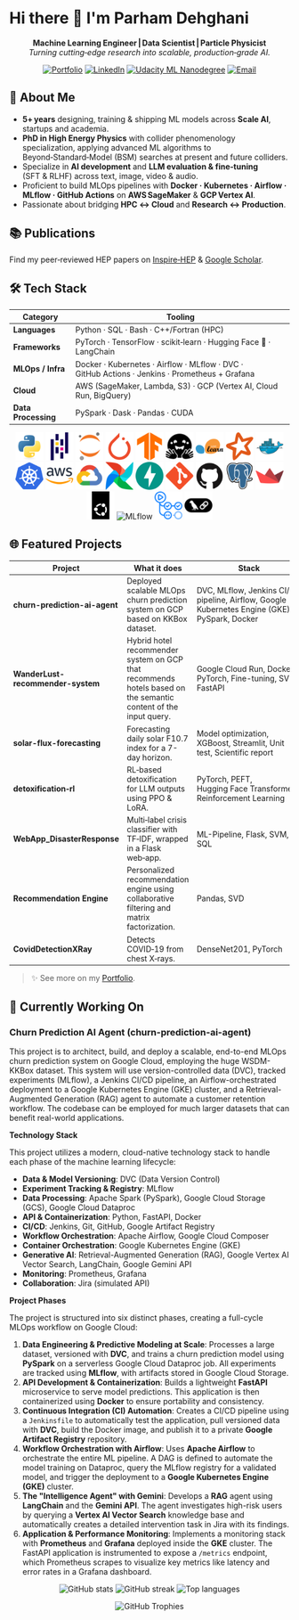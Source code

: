 # Hi there 👋 I'm **Parham Dehghani**

<p align="center">
  <b>Machine Learning Engineer | Data Scientist | Particle Physicist</b><br/>
  <i>Turning cutting‑edge research into scalable, production‑grade AI.</i>
</p>

<p align="center">
  <a href="https://parhamdehghani.github.io/Portfolio/"><img src="https://img.shields.io/badge/Portfolio-%F0%9F%93%8A-green?style=flat&logo=docusign" alt="Portfolio"/></a>
  <a href="https://www.linkedin.com/in/parhamdehghani/"><img src="https://img.shields.io/badge/LinkedIn-0072b1?style=flat&logo=linkedin&logoColor=white" alt="LinkedIn"/></a>
  <a href="https://drive.google.com/file/d/1M1BD8U5_8J9uDIRhQCaQlxXKwPQ321Ky/view?usp=sharing"><img src="https://img.shields.io/badge/Certificate-Udacity%20ML%20Nanodegree-blue?style=flat&logo=Udacity" alt="Udacity ML Nanodegree"/></a>
  <a href="mailto:parham.dehghani88@gmail.com"><img src="https://img.shields.io/badge/Email-%F0%9F%93%A7-lightgrey?style=flat" alt="Email"/></a>
</p>



## 🚀 About Me

* **5+ years** designing, training & shipping ML models across **Scale AI**, startups and academia.
* **PhD in High Energy Physics** with collider phenomenology specialization, applying advanced ML algorithms to Beyond‑Standard‑Model (BSM) searches at present and future colliders.
* Specialize in **AI development** and **LLM evaluation & fine‑tuning** (SFT & RLHF) across text, image, video & audio.
* Proficient to build MLOps pipelines with **Docker · Kubernetes · Airflow · MLflow · GitHub Actions** on **AWS SageMaker** & **GCP Vertex AI**.
* Passionate about bridging **HPC ↔ Cloud** and **Research ↔ Production**.

## 📚 Publications

Find my peer‑reviewed HEP papers on [Inspire‑HEP](https://inspirehep.net/authors/1809580) & [Google Scholar](https://scholar.google.ca/citations?user=uZlG1Z8AAAAJ&hl).  

## 🛠️ Tech Stack

| Category | Tooling |
| --- | --- |
| **Languages** | Python · SQL · Bash · C++/Fortran (HPC) |
| **Frameworks** | PyTorch · TensorFlow · scikit‑learn · Hugging Face 🤗 · LangChain |
| **MLOps / Infra** | Docker · Kubernetes · Airflow · MLflow · DVC · GitHub Actions · Jenkins · Prometheus + Grafana |
| **Cloud** | AWS (SageMaker, Lambda, S3) · GCP (Vertex AI, Cloud Run, BigQuery) |
| **Data Processing** | PySpark · Dask · Pandas · CUDA |

<p align="center">
  <img src="https://raw.githubusercontent.com/devicons/devicon/master/icons/python/python-original.svg" alt="Python" width="50" height="50"/>
  <img src="https://raw.githubusercontent.com/devicons/devicon/master/icons/pandas/pandas-original.svg" alt="Pandas" width="50" height="50"/>
  <img src="https://raw.githubusercontent.com/devicons/devicon/master/icons/jupyter/jupyter-original.svg" alt="Jupyter" width="50" height="50"/>
  <img src="https://raw.githubusercontent.com/devicons/devicon/master/icons/pytorch/pytorch-original.svg" alt="PyTorch" width="50" height="50"/>
  <img src="https://raw.githubusercontent.com/devicons/devicon/master/icons/tensorflow/tensorflow-original.svg" alt="TensorFlow" width="50" height="50"/>
  <img src="https://raw.githubusercontent.com/simple-icons/simple-icons/develop/icons/huggingface.svg" alt="Hugging Face" width="50" height="50"/>
  <img src="https://raw.githubusercontent.com/devicons/devicon/master/icons/scikitlearn/scikitlearn-original.svg" alt="Scikit‑learn" width="50" height="50"/>
  <img src="https://raw.githubusercontent.com/devicons/devicon/master/icons/apachespark/apachespark-original.svg" alt="Apache Spark" width="50" height="50"/>
  <img src="https://raw.githubusercontent.com/devicons/devicon/master/icons/docker/docker-original.svg" alt="Docker" width="50" height="50"/>
  <img src="https://raw.githubusercontent.com/devicons/devicon/master/icons/kubernetes/kubernetes-plain.svg" alt="Kubernetes" width="50" height="50"/>
  <img src="https://raw.githubusercontent.com/devicons/devicon/master/icons/amazonwebservices/amazonwebservices-original-wordmark.svg" alt="AWS" width="50" height="50"/>
  <img src="https://raw.githubusercontent.com/devicons/devicon/master/icons/googlecloud/googlecloud-original.svg" alt="GCP" width="50" height="50"/>
  <img src="https://raw.githubusercontent.com/devicons/devicon/master/icons/apacheairflow/apacheairflow-original.svg" alt="Airflow" width="50" height="50"/>
  <img src="https://raw.githubusercontent.com/devicons/devicon/master/icons/fastapi/fastapi-original.svg" alt="FastAPI" width="50" height="50"/>
  <img src="https://raw.githubusercontent.com/devicons/devicon/master/icons/git/git-original.svg" alt="Git" width="50" height="50"/>
  <img src="https://raw.githubusercontent.com/devicons/devicon/master/icons/github/github-original.svg" alt="GitHub" width="50" height="50"/>
  <img src="https://raw.githubusercontent.com/devicons/devicon/master/icons/postgresql/postgresql-original.svg" alt="PostgreSQL" width="50" height="50"/>
  <img src="https://raw.githubusercontent.com/devicons/devicon/master/icons/streamlit/streamlit-original.svg" alt="Streamlit" width="50" height="50"/>
  <img src="https://raw.githubusercontent.com/devicons/devicon/master/icons/ubuntu/ubuntu-plain.svg" alt="Ubuntu" width="50" height="50"/>
  <img src="https://raw.githubusercontent.com/simple-icons/simple-icons/develop/icons/mlflow.svg" alt="MLflow" width="50" height="50"/>
  <img src="https://raw.githubusercontent.com/devicons/devicon/master/icons/githubactions/githubactions-original.svg" alt="GitHub Actions" width="50" height="50"/>
  <img src="https://raw.githubusercontent.com/simple-icons/simple-icons/develop/icons/langchain.svg" alt="LangChain" width="50" height="50"/>
</p>



## 🌐 Featured Projects

| Project | What it does | Stack | Quick Links |
| --- | --- | --- | --- |
| **churn-prediction-ai-agent** | Deployed scalable MLOps churn prediction system on GCP based on KKBox dataset. | DVC, MLflow, Jenkins CI/CD pipeline, Airflow, Google Kubernetes Engine (GKE), PySpark, Docker | [Repo](https://github.com/parhamdehghani/churn-prediction-ai-agent), [API](https://churn-api-service-rdxj3z25yq-uc.a.run.app/predict) |
| **WanderLust-recommender-system** | Hybrid hotel recommender system on GCP that recommends hotels based on the semantic content of the input query. | Google Cloud Run, Docker, PyTorch, Fine-tuning, SVD, FastAPI | [Repo](https://github.com/parhamdehghani/WanderLust-recommender-system), [API](https://recommender-service-86763462033.northamerica-northeast1.run.app/) |
| **solar-flux-forecasting** | Forecasting daily solar F10.7 index for a 7-day horizon. | Model optimization, XGBoost, Streamlit, Unit test, Scientific report | [Repo](https://github.com/parhamdehghani/solar-flux-forecasting), [Report](https://drive.google.com/file/d/1NeYGwvV9T032_Cidss_KUKZhlRs7fapI/view?usp=sharing) |
| **detoxification‑rl** | RL‑based detoxification for LLM outputs using PPO & LoRA. | PyTorch, PEFT, Hugging Face Transformers, Reinforcement Learning | [Repo](https://github.com/parhamdehghani/detoxification-rl) |
| **WebApp_DisasterResponse** | Multi‑label crisis classifier with TF‑IDF, wrapped in a Flask web‑app. | ML-Pipeline, Flask, SVM, SQL | [Repo](https://github.com/parhamdehghani/WebApp_DisasterResponse)  |
| **Recommendation Engine** | Personalized recommendation engine using collaborative filtering and matrix factorization. | Pandas, SVD | [Repo](https://github.com/parhamdehghani/Recommendation_Engine) |
| **CovidDetectionXRay** | Detects COVID‑19 from chest X‑rays. | DenseNet201, PyTorch | [Repo](https://github.com/parhamdehghani/CovidDetectionXRay) |

> ✨ See more on my [Portfolio](https://parhamdehghani.github.io/Portfolio/).



## 🔭 Currently Working On

### Churn Prediction AI Agent (churn-prediction-ai-agent)
This project is to architect, build, and deploy a scalable, end-to-end MLOps churn prediction system on Google Cloud, employing the huge WSDM-KKBox dataset. This system will use version-controlled data (DVC), tracked experiments (MLflow), a Jenkins CI/CD pipeline, an Airflow-orchestrated deployment to a Google Kubernetes Engine (GKE) cluster, and a Retrieval-Augmented Generation (RAG) agent to automate a customer retention workflow. The codebase can be employed for much larger datasets that can benefit real-world applications. 

**Technology Stack**

This project utilizes a modern, cloud-native technology stack to handle each phase of the machine learning lifecycle:

* **Data & Model Versioning**: DVC (Data Version Control)
* **Experiment Tracking & Registry**: MLflow
* **Data Processing**: Apache Spark (PySpark), Google Cloud Storage (GCS), Google Cloud Dataproc
* **API & Containerization**: Python, FastAPI, Docker
* **CI/CD**: Jenkins, Git, GitHub, Google Artifact Registry
* **Workflow Orchestration**: Apache Airflow, Google Cloud Composer
* **Container Orchestration**: Google Kubernetes Engine (GKE)
* **Generative AI**: Retrieval-Augmented Generation (RAG), Google Vertex AI Vector Search, LangChain, Google Gemini API
* **Monitoring**: Prometheus, Grafana
* **Collaboration**: Jira (simulated API)

**Project Phases**

The project is structured into six distinct phases, creating a full-cycle MLOps workflow on Google Cloud:

1.  **Data Engineering & Predictive Modeling at Scale**: Processes a large dataset, versioned with **DVC**, and trains a churn prediction model using **PySpark** on a serverless Google Cloud Dataproc job. All experiments are tracked using **MLflow**, with artifacts stored in Google Cloud Storage.
2.  **API Development & Containerization**: Builds a lightweight **FastAPI** microservice to serve model predictions. This application is then containerized using **Docker** to ensure portability and consistency.
3.  **Continuous Integration (CI) Automation**: Creates a CI/CD pipeline using a `Jenkinsfile` to automatically test the application, pull versioned data with **DVC**, build the Docker image, and publish it to a private **Google Artifact Registry** repository.
4.  **Workflow Orchestration with Airflow**: Uses **Apache Airflow** to orchestrate the entire ML pipeline. A DAG is defined to automate the model training on Dataproc, query the MLflow registry for a validated model, and trigger the deployment to a **Google Kubernetes Engine (GKE)** cluster.
5.  **The "Intelligence Agent" with Gemini**: Develops a **RAG** agent using **LangChain** and the **Gemini API**. The agent investigates high-risk users by querying a **Vertex AI Vector Search** knowledge base and automatically creates a detailed intervention task in Jira with its findings.
6.  **Application & Performance Monitoring**: Implements a monitoring stack with **Prometheus** and **Grafana** deployed inside the **GKE** cluster. The FastAPI application is instrumented to expose a `/metrics` endpoint, which Prometheus scrapes to visualize key metrics like latency and error rates in a Grafana dashboard.

<p align="center">
  <img src="https://github-readme-stats.vercel.app/api?username=parhamdehghani&show_icons=true&hide_border=true&theme=default" alt="GitHub stats"/>
  <img src="https://github-readme-streak-stats.herokuapp.com/?user=parhamdehghani&hide_border=true&theme=default" alt="GitHub streak"/>
  <img src="https://github-readme-stats.vercel.app/api/top-langs/?username=parhamdehghani&layout=compact&hide_border=true&theme=default&hide=html" alt="Top languages"/>
</p>
<p align="center">
  <img src="https://github-profile-trophy.vercel.app/?username=parhamdehghani&theme=flat&column=8&rank=SSS,SS,S,A,B,C" alt="GitHub Trophies"/>
</p>
